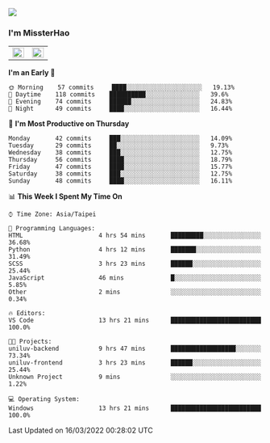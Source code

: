 ![](https://komarev.com/ghpvc/?username=MissterHao&color=ff69b4)

### I'm MissterHao


<!-- Readme stats -->
<!-- https://github.com/anuraghazra/github-readme-stats -->
<table>
<tr>
    <td valign="top" width="50%">
    <img src="https://github-readme-stats.vercel.app/api?username=MissterHao&hide_border=true&show_icons=true&locale=en" align="left" style="width: 100%" />
    </td>
    <td valign="top" width="50%">
    <img src="https://github-readme-stats.vercel.app/api/top-langs?username=MissterHao&hide_border=true&show_icons=true&locale=en&layout=compact" align="left" style="width: 100%" />
    </td>
</tr>
</table>  


<!--START_SECTION:waka-->
**I'm an Early 🐤** 

```text
🌞 Morning    57 commits     ████░░░░░░░░░░░░░░░░░░░░░   19.13% 
🌆 Daytime    118 commits    ██████████░░░░░░░░░░░░░░░   39.6% 
🌃 Evening    74 commits     ██████░░░░░░░░░░░░░░░░░░░   24.83% 
🌙 Night      49 commits     ████░░░░░░░░░░░░░░░░░░░░░   16.44%

```
📅 **I'm Most Productive on Thursday** 

```text
Monday       42 commits     ███░░░░░░░░░░░░░░░░░░░░░░   14.09% 
Tuesday      29 commits     ██░░░░░░░░░░░░░░░░░░░░░░░   9.73% 
Wednesday    38 commits     ███░░░░░░░░░░░░░░░░░░░░░░   12.75% 
Thursday     56 commits     ████░░░░░░░░░░░░░░░░░░░░░   18.79% 
Friday       47 commits     ████░░░░░░░░░░░░░░░░░░░░░   15.77% 
Saturday     38 commits     ███░░░░░░░░░░░░░░░░░░░░░░   12.75% 
Sunday       48 commits     ████░░░░░░░░░░░░░░░░░░░░░   16.11%

```


📊 **This Week I Spent My Time On** 

```text
⌚︎ Time Zone: Asia/Taipei

💬 Programming Languages: 
HTML                     4 hrs 54 mins       █████████░░░░░░░░░░░░░░░░   36.68% 
Python                   4 hrs 12 mins       ███████░░░░░░░░░░░░░░░░░░   31.49% 
SCSS                     3 hrs 23 mins       ██████░░░░░░░░░░░░░░░░░░░   25.44% 
JavaScript               46 mins             █░░░░░░░░░░░░░░░░░░░░░░░░   5.85% 
Other                    2 mins              ░░░░░░░░░░░░░░░░░░░░░░░░░   0.34%

🔥 Editors: 
VS Code                  13 hrs 21 mins      █████████████████████████   100.0%

🐱‍💻 Projects: 
uniluv-backend           9 hrs 47 mins       ██████████████████░░░░░░░   73.34% 
uniluv-frontend          3 hrs 23 mins       ██████░░░░░░░░░░░░░░░░░░░   25.44% 
Unknown Project          9 mins              ░░░░░░░░░░░░░░░░░░░░░░░░░   1.22%

💻 Operating System: 
Windows                  13 hrs 21 mins      █████████████████████████   100.0%

```


 Last Updated on 16/03/2022 00:28:02 UTC
<!--END_SECTION:waka-->

<!--
**MissterHao/MissterHao** is a ✨ _special_ ✨ repository because its `README.md` (this file) appears on your GitHub profile.

Here are some ideas to get you started:

- 🔭 I’m currently working on ...
- 🌱 I’m currently learning ...
- 👯 I’m looking to collaborate on ...
- 🤔 I’m looking for help with ...
- 💬 Ask me about ...
- 📫 How to reach me: ...
- 😄 Pronouns: ...
- ⚡ Fun fact: ...
-->
